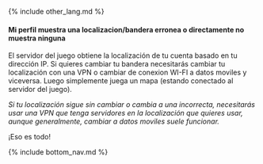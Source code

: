 {% include other_lang.md %}

#### Mi perfil muestra una localizacion/bandera erronea o directamente no muestra ninguna

El servidor del juego obtiene la localización de tu cuenta basado en tu dirección IP. Si quieres cambiar tu bandera necesitarás cambiar tu localización con una VPN o cambiar de conexion WI-FI a datos moviles y viceversa. Luego simplemente juega un mapa (estando conectado al servidor del juego).

*Si tu localización sigue sin cambiar o cambia a una incorrecta, necesitarás usar una VPN que tenga servidores en la localización que quieres usar, aunque generalmente, cambiar a datos moviles suele funcionar.*

¡Eso es todo!

<!-- Don't touch this part thank you -->
{% include bottom_nav.md %}